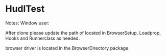 # HudlTest

Notes: 
Window user: 

After clone please update the path of located in BrowserSetup, Loadprop, Hooks and Runnerclass as needed. 

browser driver is located in the BrowserDirectory package. 
